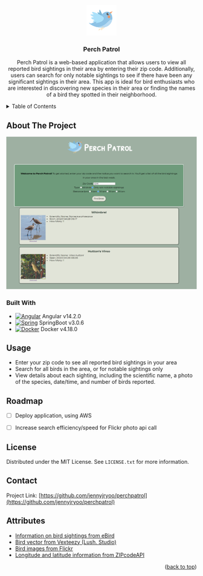 <a name="readme-top"></a>

<br />
<div align="center">
  <a href="https://github.com/jennyjryoo/perchpatrol/">
    <img src="ui/src/assets/perch.png" alt="Logo" width="80" height="80">
  </a>

<h3 align="center">Perch Patrol</h3>

  <p align="center">
    Perch Patrol is a web-based application that allows users to view all reported bird sightings in their area by entering their zip code. Additionally, users can search for only notable sightings to see if there have been any significant sightings in their area. This app is ideal for bird enthusiasts who are interested in discovering new species in their area or finding the names of a bird they spotted in their neighborhood.
    <br />
</div>

<details>
  <summary>Table of Contents</summary>
  <ol>
    <li>
      <a href="#about-the-project">About The Project</a>
      <ul>
        <li><a href="#built-with">Built With</a></li>
      </ul>
    </li>
    <li><a href="#usage">Usage</a></li>
    <li><a href="#roadmap">Roadmap</a></li>
    <li><a href="#license">License</a></li>
    <li><a href="#contact">Contact</a></li>
    <li><a href="#attributes">Attributes</a></li>
  </ol>
</details>

## About The Project
![Perch Patrol](https://github.com/jennyjryoo/perchpatrol/blob/main/ui/src/assets/PerchPatrolSC.png)


### Built With

* [![Angular][Angular.io]][Angular-url] Angular v14.2.0
* [![Spring][Spring.io]][Spring-url] SpringBoot v3.0.6
* [![Docker][Docker.com]][Docker-url] Docker v4.18.0


## Usage

* Enter your zip code to see all reported bird sightings in your area
* Search for all birds in the area, or for notable sightings only
* View details about each sighting, including the scientific name, a photo of the species, date/time, and number of birds reported.

## Roadmap

- [ ] Deploy application, using AWS
- [ ] Increase search efficiency/speed for Flickr photo api call


<!-- LICENSE -->
## License

Distributed under the MIT License. See `LICENSE.txt` for more information.



## Contact

Project Link: [https://github.com/jennyjryoo/perchpatrol](https://github.com/jennyjryoo/perchpatrol)


## Attributes

* [Information on bird sightings from eBird](https://ebird.org/)
* [Bird vector from Vexteezy (Lush. Studio)](https://www.vecteezy.com/png/13441426-cute-blue-bird-illustration)
* [Bird images from Flickr](https://www.flickr.com/)
* [Longitude and latitude information from ZIPcodeAPI](https://www.zipcodeapi.com/)

<p align="right">(<a href="#readme-top">back to top</a>)</p>



<!-- MARKDOWN LINKS & IMAGES -->
<!-- https://www.markdownguide.org/basic-syntax/#reference-style-links -->
[Angular.io]: https://img.shields.io/badge/Angular-DD0031?style=for-the-badge&logo=angular&logoColor=white
[Angular-url]: https://angular.io/
[Spring.io]: 	https://img.shields.io/badge/Spring-6DB33F?style=for-the-badge&logo=spring&logoColor=white
[Spring-url]: https://spring.io/
[Docker.com]: https://img.shields.io/badge/docker-%230db7ed.svg?style=for-the-badge&logo=docker&logoColor=white
[Docker-url]: https://www.docker.com/
